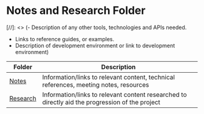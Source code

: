 # Notes and Research Folder

[//]: <> (- Description of any other tools, technologies and APIs needed.  
- Links to reference guides, or examples.
- Description of development environment or link to development environment)

| Folder | Description |
|---|---|
| [Notes](/Notes%20and%20Research/Notes) |  Information/links to relevant content, technical references, meeting notes, resources |
| [Research](/Notes%20and%20Research/Research) |  Information/links to relevant content researched to directly aid the progression of the project |

